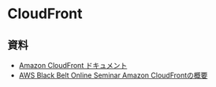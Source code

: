 # CloudFront

## 資料
- [Amazon CloudFront ドキュメント](https://docs.aws.amazon.com/ja_jp/cloudfront/index.html)
- [AWS Black Belt Online Seminar Amazon CloudFrontの概要](https://youtu.be/mmRKzzOvJJY)